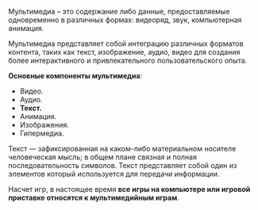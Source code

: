 Мультимедиа – это содержание либо данные, предоставляемые одновременно в различных формах: видеоряд, звук, компьютерная анимация.

Мультимедиа представляет собой интеграцию различных форматов контента, таких как текст, изображение, аудио, видео для создания более интерактивного и привлекательного пользовательского опыта.

**Основные компоненты мультимедиа**:

- Видео.
- Аудио.
- **Текст.**
- Анимация.
- Изображения.
- Гипермедиа.

Текст — зафиксированная на каком-либо материальном носителе человеческая мысль; в общем плане связная и полная последовательность символов.
Текст представляет собой один из элементов который используется для передачи информации.

Насчет игр, в настоящее время **все игры на компьютере или игровой приставке относятся к мультимедийным играм**.

